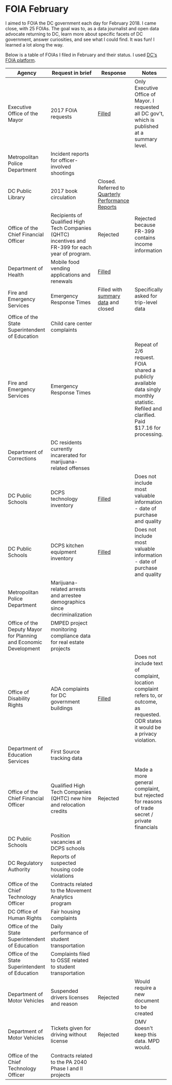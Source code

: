 # FOIA February
I aimed to FOIA the DC government each day for February 2018. I came close, with 25 FOIAs. The goal was to, as a data journalist and open data advocate returning to DC, learn more about specific facets of DC government, answer curiosities, and see what I could find. It was fun! I learned a lot along the way.

Below is a table of FOIAs I filed in February and their status. I used [DC's FOIA platform](https://foia-dc.gov/app/palLogin.aspx). 

| Agency                                                           | Request in brief                                                                                   | Response                                                                                                           | Notes                                                                                                                                     |
|------------------------------------------------------------------|----------------------------------------------------------------------------------------------------|--------------------------------------------------------------------------------------------------------------------|-------------------------------------------------------------------------------------------------------------------------------------------|
| Executive Office of the Mayor                                    | 2017 FOIA requests                                                                                 | [Filled](https://github.com/katerabinowitz/FOIA-Requests/tree/master/All_DC_FOIAs)                                 | Only Executive Office of Mayor. I requested all DC gov't, which is published at a summary level.                                          |
| Metropolitan Police Department                                   | Incident reports for officer-involved shootings                                                    |                                                                                                                    |                                                                                                                                           |
| DC Public Library                                                | 2017 book circulation                                                                              | Closed. Referred to [Quarterly Performance Reports](https://www.dclibrary.org/search/node/Quarterly%20Performance) |                                                                                                                                           |
| Office of the Chief Financial Officer                            | Recipients of Qualified High Tech Companies (QHTC) incentives and FR-399 for each year of program. | Rejected                                                                                                           | Rejected because FR-399 contains income information                                                                                       |
| Department of Health                                             | Mobile food vending applications and renewals                                                      | [Filled](https://github.com/katerabinowitz/FOIA-Requests/tree/master/Food_Truck_Vendors)                           |                                                                                                                                           |
| Fire and Emergency Services                                      | Emergency Response Times                                                                           | Filled with [summary data](https://fems.dc.gov/page/ems-response-time) and closed                                  | Specifically asked for trip-level data                                                                                                    |
| Office of the State Superintendent of Education                  | Child care center complaints                                                                       |                                                                                                                    |                                                                                                                                           |
| Fire and Emergency Services                                      | Emergency Response Times                                                                           |                                                                                                                    | Repeat of 2/6 request. FOIA shared a publicly available data singly monthly statistic. Refiled and clarified. Paid $17.16 for processing. |
| Department of Corrections                                        | DC residents currently incarerated for marijuana-related offenses                                  |                                                                                                                    |                                                                                                                                           |
| DC Public Schools                                                | DCPS technology inventory                                                                          | [Filled](https://github.com/katerabinowitz/FOIA-Requests/tree/master/DCPS_Tech_Inventory)                          | Does not include most valuable information - date of purchase and quality                                                                 |
| DC Public Schools                                                | DCPS kitchen equipment inventory                                                                   | [Filled](https://github.com/katerabinowitz/FOIA-Requests/tree/master/DCPS_Inventories)                             | Does not include most valuable information - date of purchase and quality                                                                 |
| Metropolitan Police Department                                   | Marijuana-related arrests and arrestee demographics since decriminalization                        |                                                                                                                    |                                                                                                                                           |
| Office of the Deputy Mayor for Planning and Economic Development | DMPED project monitoring compliance data for real estate projects                                  |                                                                                                                    |                                                                                                                                           |
| Office of Disability Rights                                      | ADA complaints for DC government buildings                                                         | [Filled](https://github.com/katerabinowitz/FOIA-Requests/tree/master/DC_Govt_ADA_Complaints)                       | Does not include text of complaint, location complaint refers to, or outcome, as requested. ODR states it would be a privacy violation.   |
| Department of Education Services                                 | First Source tracking data                                                                         |                                                                                                                    |                                                                                                                                           |
| Office of the Chief Financial Officer                            | Qualified High Tech Companies (QHTC) new hire and relocation credits                               | Rejected                                                                                                           | Made a more general complaint, but rejected for reasons of trade secret / private financials                                              |
| DC Public Schools                                                | Position vacancies at DCPS schools                                                                 |                                                                                                                    |                                                                                                                                           |
| DC Regulatory Authority                                          | Reports of suspected housing code violations                                                       |                                                                                                                    |                                                                                                                                           |
| Office of the Chief Technology Officer                           | Contracts related to the Movement Analytics program                                                |                                                                                                                    |                                                                                                                                           |
| DC Office of Human Rights                                        | Fair housing complaints                                                                            |                                                                                                                    |                                                                                                                                           |
| Office of the State Superintendent of Education                  | Daily performance of student transportation                                                        |                                                                                                                    |                                                                                                                                           |
| Office of the State Superintendent of Education                  | Complaints filed to OSSE related to student transportation                                         |                                                                                                                    |                                                                                                                                           |
| Department of Motor Vehicles                                     | Suspended drivers licenses and reason                                                              | Rejected                                                                                                           | Would require a new document to be created                                                                                                |
| Department of Motor Vehicles                                     | Tickets given for driving without license                                                          | Rejected                                                                                                           | DMV doesn't keep this data. MPD would.                                                                                                    |
| Office of the Chief Technology Officer                           | Contracts related to the PA 2040 Phase I and II projects                                           |                                                                                                                    |                                                                                                                                           |
